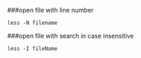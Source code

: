 ###open file with line number
```
less -N filename
```
###open file with search in case insensitive
```
less -I fileName 
```